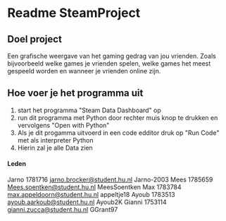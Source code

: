 # Readme SteamProject
## Doel project
Een grafische weergave van het gaming gedrag van jou vrienden.
Zoals bijvoorbeeld welke games je vrienden spelen, welke games
het meest gespeeld worden en wanneer je vrienden online zijn.

## Hoe voer je het programma uit
1. start het programma "Steam Data Dashboard" op
2. run dit programma met Python door rechter muis knop te drukken en vervolgens "Open with Python"
3. Als je dit progamma uitvoerd in een code edditor druk op "Run Code" met als interpreter Python
4. Hierin zal je alle Data zien

#### Leden
Jarno   1781716 jarno.brocker@student.hu.nl   Jarno-2003
Mees    1785659 Mees.soentken@student.hu.nl   MeesSoentken
Max     1783784 max.appeldoorn@student.hu.nl  appeltje18
Ayoub   1783513 ayoub.aarkoub@student.hu.nl   Ayoub2K
Gianni  1753114 gianni.zucca@student.hu.nl    GGrant97
